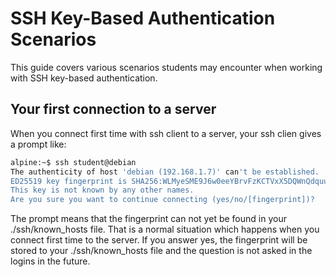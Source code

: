 
# SSH Key-Based Authentication Scenarios

This guide covers various scenarios students may encounter when working with SSH key-based authentication.

## Your first connection to a server  

When you connect first time with ssh client  to a server, your ssh clien gives a prompt like:
````bash
alpine:~$ ssh student@debian
The authenticity of host 'debian (192.168.1.7)' can't be established.
ED25519 key fingerprint is SHA256:WLMyeSME9J6w0eeYBrvFzKCTVxX5DQWnQdquu13JnSY.
This key is not known by any other names.
Are you sure you want to continue connecting (yes/no/[fingerprint])?
````
The prompt means that the fingerprint can not yet be found  in your ./ssh/known_hosts file. That is a normal situation which happens when
you connect first time to the server. If you answer yes, the fingerprint will be stored to your ./ssh/known_hosts file and 
the question is not asked in the logins in the future.
